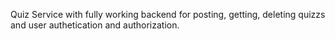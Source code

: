 Quiz Service with fully working backend for posting, getting, deleting quizzs and user authetication and authorization. 
